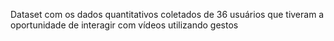 Dataset com os dados quantitativos coletados de 36 usuários que tiveram a oportunidade de interagir com vídeos utilizando gestos
